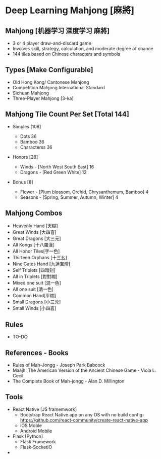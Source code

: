 # Deep Learning Mahjong [麻將]

## Mahjong [机器学习 深度学习 麻將] 
* 3 or 4 player draw-and-discard game
* Involves skill, strategy, calculation, and moderate degree of chance
* 144 tiles based on Chinese characters and symbols


## Types [Make Configurable]
* Old Hong Kong/ Cantonese Mahjong
* Competition Mahjong International Standard
* Sichuan Mahjong
* Three-Player Mahjong [3-ka]


## Mahjong Tile Count Per Set [Total 144]
* Simples [108]
    * Dots 36
    * Bamboo 36
    * Characterss 36

* Honors [28]
    * Winds - [North West South East] 16
    * Dragons - [Red Green White] 12

* Bonus [8]
    * Flower - [Plum blossom, Orchid, Chrysanthemum, Bamboo] 4
    * Seasons - [Spring, Summer, Autumn, Winter] 4

## Mahjong Combos 
* Heavenly Hand [天糊]
* Great Winds [大四喜]
* Great Dragons [大三元]
* All Kongs [十八羅漢]
* All Honor Tiles[字一色]
* Thirteen Orphans [十三幺]
* Nine Gates Hand [九蓮宝燈]
* Self Triplets [四暗刻]
* All in Triplets [對對糊]
* Mixed one suit [混一色]
* All one suit [清一色]
* Common Hand[平糊]
* Small Dragons [小三元]
* Small Winds [小四喜]

## Rules
* TO-DO

## References - Books
* Rules of Mah-Jongg - Joseph Park Babcock
* Maajh: The American Version of the Ancient Chinese Game - Viola L. Cecil
* The Complete Book of Mah-jongg - Alan D. Millington

## Tools
* React Native [JS framemwork]
   * Bootstrap React Native app on any OS with no build config- https://github.com/react-community/create-react-native-app
   * iOS Moble
   * Android Mobile
* Flask [Python]
   * Flask Framework
   * Flask-SocketIO
*

